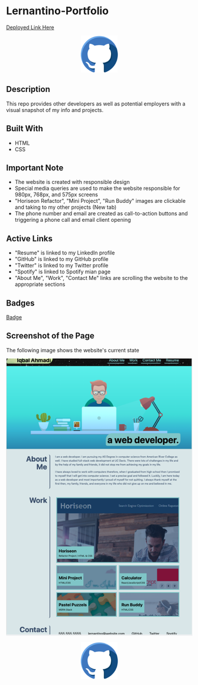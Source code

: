 # Lernantino-Portfolio
[Deployed Link Here](https://iqbalahmadi.github.io/Lernantino-Portfolio/)

<p align="center">
  <img src="assets/images/github-icon.png" width="100" >
</p>

## Description 
This repo provides other developers as well as potential employers with a visual snapshot of my info and projects. 

## Built With

- HTML
- CSS

## Important Note

- The website is created with responsible design
- Special media queries are used to make the website responsible for 980px, 768px, and 575px screens
- "Horiseon Refactor", "Mini Project", "Run Buddy" images are clickable and taking to my other projects (New tab) 
- The phone number and email are created as call-to-action buttons and triggering a phone call and email client opening

## Active Links

- "Resume" is linked to my LinkedIn profile
- "GitHub" is linked to my GitHub profile
- "Twitter" is linked to my Twitter profile
- "Spotify" is linked to Spotify mian page
- "About Me", "Work", "Contact Me" links are scrolling the website to the appropriate sections

## Badges 
[Badge](https://img.shields.io/github/checks-status/IqbalAhmadi/Lernantino-Portfolio/main?color=g)

## Screenshot of the Page

The following image shows the website's current state

![The Lernantino-Portfolio webpage includes a navigation bar, a header image, footer, and project links.](./assets/images/Lernantino-scrshot.png)

<p align="center">
  <img src="assets/images/github-icon.png" width="100" >
</p>